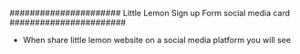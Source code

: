######################
Little Lemon Sign up Form social media card
#######################

- When share little lemon website on a social media platform you will see  
